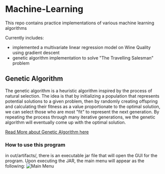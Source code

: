 # Machine-Learning
This repo contains practice implementations of various machine learning algorithms

Currently includes:
* implemented a multivariate linear regression model on Wine Quality using gradient descent
* genetic algorithm implementation to solve "The Travelling Salesman" problem

## Genetic Algorithm
The genetic algorithm is a heuristic algorithm inspired by the process of natural selection. The 
idea is that by initializing a population that represents potential solutions to a given problem, then
by randomly creating offspring and calculating their fitness as a value proportionate to the optimal solution,
we can select those who are most "fit" to represent the next generation. By repeating the process through 
many iterative generations, we the genetic algorithm will eventually come up with the optimal solution. 

[Read More about Genetic Algorithm here](https://en.wikipedia.org/wiki/Genetic_algorithm)

### How to use this program
in out/artifacts/, there is an executable jar file that will open the GUI for the program. Upon executing the JAR, 
the main menu will appear as the following:
![Main Menu](mainMenu.png)